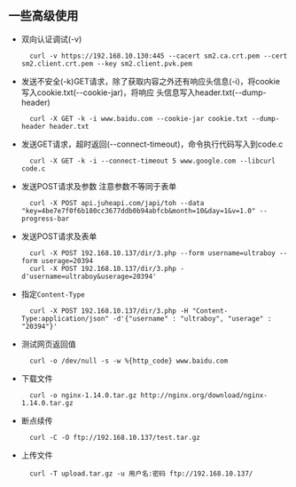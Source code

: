 
## 一些高级使用
- 双向认证调试(-v)
  ```shell
    curl -v https://192.168.10.130:445 --cacert sm2.ca.crt.pem --cert sm2.client.crt.pem --key sm2.client.pvk.pem
  ```
- 发送不安全(-k)GET请求，除了获取内容之外还有响应头信息(-i)，将cookie写入cookie.txt(--cookie-jar)，将响应
  头信息写入header.txt(--dump-header)
  ```shell
    curl -X GET -k -i www.baidu.com --cookie-jar cookie.txt --dump-header header.txt
  ```
- 发送GET请求，超时返回(--connect-timeout)，命令执行代码写入到code.c
  ```shell
    curl -X GET -k -i --connect-timeout 5 www.google.com --libcurl code.c
  ```
- 发送POST请求及参数 注意参数不等同于表单
  ```shell
    curl -X POST api.juheapi.com/japi/toh --data "key=4be7e7f0f6b180cc3677ddb0b94abfcb&month=10&day=1&v=1.0" --progress-bar
  ```
- 发送POST请求及表单
  ```shell
    curl -X POST 192.168.10.137/dir/3.php --form username=ultraboy --form userage=20394
    curl -X POST 192.168.10.137/dir/3.php -d'username=ultraboy&userage=20394'
  ```
- 指定`Content-Type`
  ```shell
    curl -X POST 192.168.10.137/dir/3.php -H "Content-Type:application/json" -d'{"username" : "ultraboy", "userage" : "20394"}'
  ```
- 测试网页返回值
  ```shell
    curl -o /dev/null -s -w %{http_code} www.baidu.com
  ```
- 下载文件
  ```shell
    curl -o nginx-1.14.0.tar.gz http://nginx.org/download/nginx-1.14.0.tar.gz
  ```
- 断点续传
  ```shell
    curl -C -O ftp://192.168.10.137/test.tar.gz
  ```
- 上传文件
  ```shell
    curl -T upload.tar.gz -u 用户名:密码 ftp://192.168.10.137/
  ```